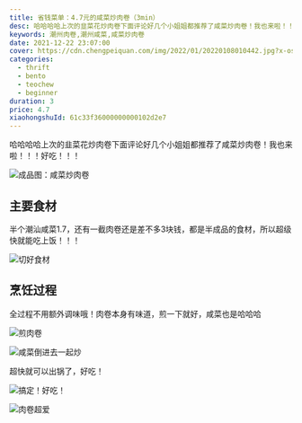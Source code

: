 ```yaml
---
title: 省钱菜单：4.7元的咸菜炒肉卷（3min）
desc: 哈哈哈哈上次的韭菜花炒肉卷下面评论好几个小姐姐都推荐了咸菜炒肉卷！我也来啦！！！好吃！！！
keywords: 潮州肉卷,潮州咸菜,咸菜炒肉卷
date: 2021-12-22 23:07:00
cover: https://cdn.chengpeiquan.com/img/2022/01/20220108010442.jpg?x-oss-process=image/interlace,1
categories:
  - thrift
  - bento
  - teochew
  - beginner
duration: 3
price: 4.7
xiaohongshuId: 61c33f36000000000102d2e7
---
```


哈哈哈哈上次的韭菜花炒肉卷下面评论好几个小姐姐都推荐了咸菜炒肉卷！我也来啦！！！好吃！！！

![成品图：咸菜炒肉卷](https://cdn.chengpeiquan.com/img/2022/01/20220108010626.jpg?x-oss-process=image/interlace,1)

## 主要食材

半个潮汕咸菜1.7，还有一截肉卷还是差不多3块钱，都是半成品的食材，所以超级快就能吃上饭！！！

![切好食材](https://cdn.chengpeiquan.com/img/2022/01/20220108010630.jpg?x-oss-process=image/interlace,1)

## 烹饪过程

全过程不用额外调味哦！肉卷本身有味道，煎一下就好，咸菜也是哈哈哈

![煎肉卷](https://cdn.chengpeiquan.com/img/2022/01/20220108010629.jpg?x-oss-process=image/interlace,1)

![咸菜倒进去一起炒](https://cdn.chengpeiquan.com/img/2022/01/20220108010628.jpg?x-oss-process=image/interlace,1)

超快就可以出锅了，好吃！

![搞定！好吃！](https://cdn.chengpeiquan.com/img/2022/01/20220108010627.jpg?x-oss-process=image/interlace,1)

![肉卷超爱](https://cdn.chengpeiquan.com/img/2022/01/20220108010625.jpg?x-oss-process=image/interlace,1)

